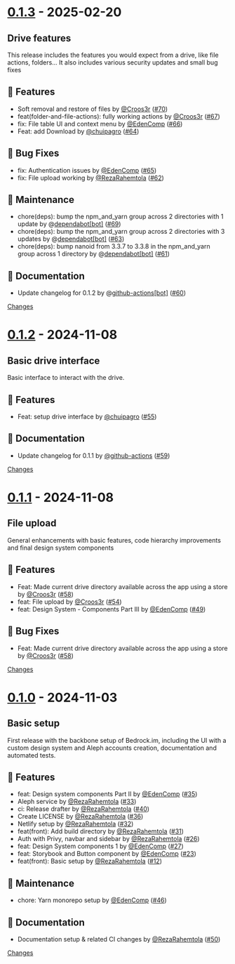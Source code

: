 <a id="0.1.3"></a>
# [0.1.3](https://github.com/Bedrock-im/bedrock/releases/tag/0.1.3) - 2025-02-20

## Drive features

This release includes the features you would expect from a drive, like file actions, folders...
It also includes various security updates and small bug fixes

## 🚀 Features

- Soft removal and restore of files by [@Croos3r](https://github.com/Croos3r) ([#70](https://github.com/Bedrock-im/bedrock/issues/70))
- feat(folder-and-file-actions): fully working actions by [@Croos3r](https://github.com/Croos3r) ([#67](https://github.com/Bedrock-im/bedrock/issues/67))
- fix: File table UI and context menu by [@EdenComp](https://github.com/EdenComp) ([#66](https://github.com/Bedrock-im/bedrock/issues/66))
- Feat: add Download by [@chuipagro](https://github.com/chuipagro) ([#64](https://github.com/Bedrock-im/bedrock/issues/64))

## 🐛 Bug Fixes

- fix: Authentication issues by [@EdenComp](https://github.com/EdenComp) ([#65](https://github.com/Bedrock-im/bedrock/issues/65))
- fix: File upload working by [@RezaRahemtola](https://github.com/RezaRahemtola) ([#62](https://github.com/Bedrock-im/bedrock/issues/62))

## 🧰 Maintenance

- chore(deps): bump the npm\_and\_yarn group across 2 directories with 1 update by @[dependabot[bot]](https://github.com/apps/dependabot) ([#69](https://github.com/Bedrock-im/bedrock/issues/69))
- chore(deps): bump the npm\_and\_yarn group across 2 directories with 3 updates by @[dependabot[bot]](https://github.com/apps/dependabot) ([#63](https://github.com/Bedrock-im/bedrock/issues/63))
- chore(deps): bump nanoid from 3.3.7 to 3.3.8 in the npm\_and\_yarn group across 1 directory by @[dependabot[bot]](https://github.com/apps/dependabot) ([#61](https://github.com/Bedrock-im/bedrock/issues/61))

## 📄 Documentation

- Update changelog for 0.1.2 by @[github-actions[bot]](https://github.com/apps/github-actions) ([#60](https://github.com/Bedrock-im/bedrock/issues/60))


[Changes][0.1.3]


<a id="0.1.2"></a>
# [0.1.2](https://github.com/Bedrock-im/bedrock/releases/tag/0.1.2) - 2024-11-08

## Basic drive interface

Basic interface to interact with the drive.

## 🚀 Features

- Feat: setup drive interface by [@chuipagro](https://github.com/chuipagro) ([#55](https://github.com/Bedrock-im/bedrock/issues/55))

## 📄 Documentation

- Update changelog for 0.1.1 by [@github-actions](https://github.com/github-actions) ([#59](https://github.com/Bedrock-im/bedrock/issues/59))


[Changes][0.1.2]


<a id="0.1.1"></a>
# [0.1.1](https://github.com/Bedrock-im/bedrock/releases/tag/0.1.1) - 2024-11-08

## File upload

General enhancements with basic features, code hierarchy improvements and final design system components

## 🚀 Features

- Feat: Made current drive directory available across the app using a store by [@Croos3r](https://github.com/Croos3r) ([#58](https://github.com/Bedrock-im/bedrock/issues/58))
- feat: File upload by [@Croos3r](https://github.com/Croos3r) ([#54](https://github.com/Bedrock-im/bedrock/issues/54))
- feat: Design System - Components Part III by [@EdenComp](https://github.com/EdenComp) ([#49](https://github.com/Bedrock-im/bedrock/issues/49))

## 🐛 Bug Fixes

- Feat: Made current drive directory available across the app using a store by [@Croos3r](https://github.com/Croos3r) ([#58](https://github.com/Bedrock-im/bedrock/issues/58))

[Changes][0.1.1]


<a id="0.1.0"></a>
# [0.1.0](https://github.com/Bedrock-im/bedrock/releases/tag/0.1.0) - 2024-11-03

## Basic setup

First release with the backbone setup of Bedrock.im, including the UI with a custom design system and Aleph accounts creation, documentation and automated tests.

## 🚀 Features

- feat: Design system components Part II by [@EdenComp](https://github.com/EdenComp) ([#35](https://github.com/Bedrock-im/bedrock/issues/35))
- Aleph service by [@RezaRahemtola](https://github.com/RezaRahemtola) ([#33](https://github.com/Bedrock-im/bedrock/issues/33))
- ci: Release drafter by [@RezaRahemtola](https://github.com/RezaRahemtola) ([#40](https://github.com/Bedrock-im/bedrock/issues/40))
- Create LICENSE by [@RezaRahemtola](https://github.com/RezaRahemtola) ([#36](https://github.com/Bedrock-im/bedrock/issues/36))
- Netlify setup by [@RezaRahemtola](https://github.com/RezaRahemtola) ([#32](https://github.com/Bedrock-im/bedrock/issues/32))
- feat(front): Add build directory by [@RezaRahemtola](https://github.com/RezaRahemtola) ([#31](https://github.com/Bedrock-im/bedrock/issues/31))
- Auth with Privy, navbar and sidebar by [@RezaRahemtola](https://github.com/RezaRahemtola) ([#26](https://github.com/Bedrock-im/bedrock/issues/26))
- feat: Design System components 1 by [@EdenComp](https://github.com/EdenComp) ([#27](https://github.com/Bedrock-im/bedrock/issues/27))
- feat: Storybook and Button component by [@EdenComp](https://github.com/EdenComp) ([#23](https://github.com/Bedrock-im/bedrock/issues/23))
- feat(front): Basic setup by [@RezaRahemtola](https://github.com/RezaRahemtola) ([#12](https://github.com/Bedrock-im/bedrock/issues/12))

## 🧰 Maintenance

- chore: Yarn monorepo setup by [@EdenComp](https://github.com/EdenComp) ([#46](https://github.com/Bedrock-im/bedrock/issues/46))

## 📄 Documentation

- Documentation setup \& related CI changes by [@RezaRahemtola](https://github.com/RezaRahemtola) ([#50](https://github.com/Bedrock-im/bedrock/issues/50))


[Changes][0.1.0]


[0.1.3]: https://github.com/Bedrock-im/bedrock/compare/0.1.2...0.1.3
[0.1.2]: https://github.com/Bedrock-im/bedrock/compare/0.1.1...0.1.2
[0.1.1]: https://github.com/Bedrock-im/bedrock/compare/0.1.0...0.1.1
[0.1.0]: https://github.com/Bedrock-im/bedrock/tree/0.1.0

<!-- Generated by https://github.com/rhysd/changelog-from-release v3.8.1 -->
